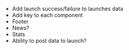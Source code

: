 - Add launch success/failure to launches data
- Add key to each component
- Footer
- News?
- Stats
- Ability to post data to launch?
